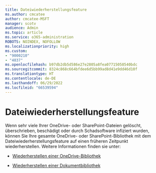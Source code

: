 ```yaml
---
title: Dateiwiederherstellungsfeature
ms.author: cmcatee
author: cmcatee-MSFT
manager: scotv
audience: Admin
ms.topic: article
ms.service: o365-administration
ROBOTS: NOINDEX, NOFOLLOW
ms.localizationpriority: high
ms.custom:
- "9000210"
- "4837"
ms.openlocfilehash: b97db2db5d586e27e2805a8fea07715058540bdc
ms.sourcegitcommit: 8324c868c664bfdee6d5bb99ad8d41e9dd46d10f
ms.translationtype: HT
ms.contentlocale: de-DE
ms.lasthandoff: 06/29/2022
ms.locfileid: "66539594"
---
```

# <a name="files-restore-feature"></a>Dateiwiederherstellungsfeature

Wenn sehr viele Ihrer OneDrive- oder SharePoint-Dateien gelöscht, überschrieben, beschädigt oder durch Schadsoftware infiziert wurden, können Sie Ihre gesamte OneDrive- oder SharePoint-Bibliothek mit dem Dateiwiederherstellungsfeature auf einen früheren Zeitpunkt wiederherstellen. Weitere Informationen finden sie unter:

- [Wiederherstellen einer OneDrive-Bibliothek](https://support.microsoft.com/office/restore-your-onedrive-fa231298-759d-41cf-bcd0-25ac53eb8a15)

- [Wiederherstellen einer Dokumentbibliothek](https://support.microsoft.com/office/restore-a-shared-library-317791c3-8bd0-4dfd-8254-3ca90883d39a)
